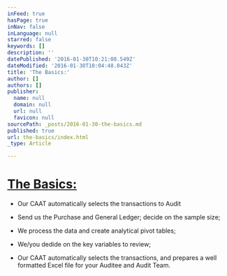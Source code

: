 ```yaml
---
inFeed: true
hasPage: true
inNav: false
inLanguage: null
starred: false
keywords: []
description: ''
datePublished: '2016-01-30T10:21:08.549Z'
dateModified: '2016-01-30T10:04:48.043Z'
title: 'The Basics:'
author: []
authors: []
publisher:
  name: null
  domain: null
  url: null
  favicon: null
sourcePath: _posts/2016-01-30-the-basics.md
published: true
url: the-basics/index.html
_type: Article

---
```

# [The Basics:][0]

- Our CAAT automatically selects the transactions to Audit

- Send us the Purchase and General Ledger; decide on the sample size;

- We process the data and create analytical pivot tables;

- We/you dedide on the key variables to review;

- Our CAAT automatically selects the transactions, and prepares a well formatted Excel file for your Auditee and Audit Team.

[0]: null